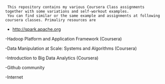 

     This repository contains my various Coursera Class assignments together with some variations and self-workout examples. 
     You can find similar or the same example and assignments at following coursera classes. Primaliry resources are

   - http://spark.apache.org
  
   -Hadoop Platform and Application Framework (Coursera)
   
   -Data Manipulation at Scale: Systems and Algorithms (Coursera)
   
   -Introduction to Big Data Analytics (Coursera)
   
   -Github community
   
   -Internet

